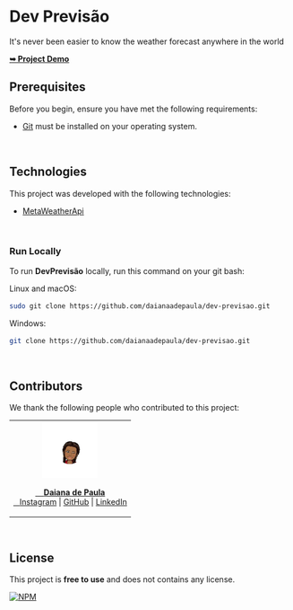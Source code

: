 # Dev Previsão

It's never been easier to know the weather forecast anywhere in the world

<a href="https://dev-previsao-daiana.netlify.app/"><strong>➥ Project Demo</strong></a>
<br />

## Prerequisites

Before you begin, ensure you have met the following requirements:

* [Git](https://git-scm.com/downloads "Download Git") must be installed on your operating system.
<br />

## Technologies

This project was developed with the following technologies:

- [MetaWeatherApi](https://www.metaweather.com/api)
<br />

### Run Locally

To run **DevPrevisão** locally, run this command on your git bash:

Linux and macOS:

```bash
sudo git clone https://github.com/daianaadepaula/dev-previsao.git
```

Windows:

```bash
git clone https://github.com/daianaadepaula/dev-previsao.git
```
<br />

## Contributors

We thank the following people who contributed to this project:

<table>
  <tr>
    <td align="center">
      <a href="#">
        <img src="https://github.com/daianaadepaula/daianaadepaula/blob/master/assets/daianaanimacaopiscadinhasemcirculo.png" width="100px;" alt="Foto da Daiana de Paula no GitHub"/><br>
        <sub>
		  <p>&nbsp&nbsp&nbsp <b>Daiana de Paula</b> <br>
    &nbsp&nbsp&nbsp<a href="https://www.instagram.com/daianaadepaula_/">Instagram</a>&nbsp;|&nbsp;<a href="https://github.com/daianaadepaula">GitHub</a>&nbsp;|&nbsp;<a href="https://www.linkedin.com/in/daianadepaula/">LinkedIn</a></p>
        </sub>
      </a>
    </td>
    
</table>
<br/>

## License
This project is **free to use** and does not contains any license.

[![NPM](https://img.shields.io/npm/l/react)](https://github.com/daianaadepaula/dev-previsao/blob/master/LICENSE) 

<br />
